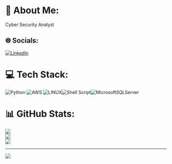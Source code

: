 # 💫 About Me:
Cyber Security Analyst


## 🌐 Socials:
[![LinkedIn](https://img.shields.io/badge/LinkedIn-%230077B5.svg?logo=linkedin&logoColor=white)](https://linkedin.com/in/https://www.linkedin.com/in/faruk-filikci-40a4361aa/) 

# 💻 Tech Stack:
![Python](https://img.shields.io/badge/python-3670A0?style=for-the-badge&logo=python&logoColor=ffdd54) ![AWS](https://img.shields.io/badge/AWS-%23FF9900.svg?style=for-the-badge&logo=amazon-aws&logoColor=white) ![LINUX](https://img.shields.io/badge/Linux-FCC624?style=for-the-badge&logo=linux&logoColor=black)![Shell Script](https://img.shields.io/badge/shell_script-%23121011.svg?style=for-the-badge&logo=gnu-bash&logoColor=white)![MicrosoftSQLServer](https://img.shields.io/badge/Microsoft%20SQL%20Sever-CC2927?style=for-the-badge&logo=microsoft%20sql%20server&logoColor=white)
# 📊 GitHub Stats:
![](https://github-readme-stats.vercel.app/api?username=farukfilikci&theme=dark&hide_border=false&include_all_commits=false&count_private=false)<br/>
![](https://github-readme-streak-stats.herokuapp.com/?user=farukfilikci&theme=dark&hide_border=false)<br/>
![](https://github-readme-stats.vercel.app/api/top-langs/?username=farukfilikci&theme=dark&hide_border=false&include_all_commits=false&count_private=false&layout=compact)

---
[![](https://visitcount.itsvg.in/api?id=farukfilikci&icon=0&color=0)](https://visitcount.itsvg.in)

<!-- Proudly created with GPRM ( https://gprm.itsvg.in ) -->
